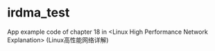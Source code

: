 # irdma_test
App example code of chapter 18 in &lt;Linux High Performance Network Explanation> (Linux高性能网络详解)
